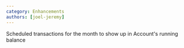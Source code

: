 ```yaml
---
category: Enhancements
authors: [joel-jeremy]
---
```


Scheduled transactions for the month to show up in Account's running balance
